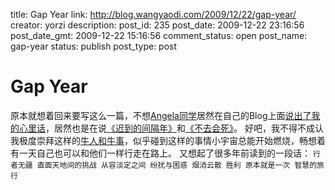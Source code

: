 title: Gap Year
link: http://blog.wangyaodi.com/2009/12/22/gap-year/
creator: yorzi
description: 
post_id: 235
post_date: 2009-12-22 23:16:56
post_date_gmt: 2009-12-22 15:16:56
comment_status: open
post_name: gap-year
status: publish
post_type: post

# Gap Year

原本就想着回来要写这么一篇，不想[Angela同学](http://angiewenwen.yo2.cn/)居然在自己的Blog上面[说出了我的心里话](http://angiewenwen.yo2.cn/articles/gap-year.html)，居然也是在说[《迟到的间隔年》](http://www.douban.com/subject/3905366/)和[《不去会死》](http://www.douban.com/subject/1962409/)。 好吧，我不得不成认我极度崇拜这样的[牛人和牛事](http://www.daisukebike.be/)，似乎碰到这样的事情小宇宙总能开始燃烧，畅想着有一天自己也可以和他们一样行走在路上。 又想起了很多年前读到的一段话： ` 行者无疆 直面天地间的挑战 从容淡定之间 纷扰与困惑 烟消云散 胜利 原本就是一次 智慧的旅行 `